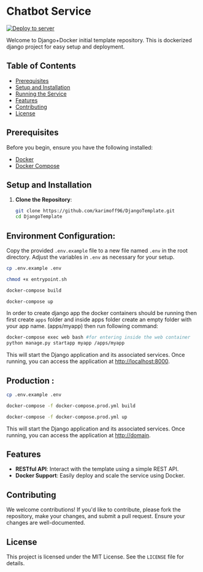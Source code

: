 # Chatbot Service
[![Deploy to server](https://github.com/karimoff96/DjangoTemplate.git/actions/workflows/deploy.yml/badge.svg?branch=master)](https://github.com/karimoff96/DjangoTemplate.git/actions/workflows/deploy.yml)

Welcome to Django+Docker initial template repository. This is dockerized django project for easy setup and deployment.

## Table of Contents

- [Prerequisites](#prerequisites)
- [Setup and Installation](#setup-and-installation)
- [Running the Service](#running-the-service)
- [Features](#features)
- [Contributing](#contributing)
- [License](#license)

## Prerequisites

Before you begin, ensure you have the following installed:
- [Docker](https://www.docker.com/get-started)
- [Docker Compose](https://docs.docker.com/compose/install/)

## Setup and Installation

1. **Clone the Repository**:
   ```bash
   git clone https://github.com/karimoff96/DjangoTemplate.git
   cd DjangoTemplate

## Environment Configuration:

Copy the provided `.env.example` file to a new file named `.env` in the root directory. Adjust the variables in `.env` as necessary for your setup.

```bash
cp .env.example .env

chmod +x entrypoint.sh 

docker-compose build

docker-compose up
```
In order to create django app the docker containers should be running then first create `apps` folder and inside apps folder create an empty folder with your app name. (apps/myapp) then run following command:
```bash
docker-compose exec web bash #for entering inside the web container
python manage.py startapp myapp /apps/myapp
```

This will start the Django application and its associated services. Once running, you can access the application at [http://localhost:8000](http://localhost:8000).
## Production :
```bash
cp .env.example .env

docker-compose -f docker-compose.prod.yml build

docker-compose -f docker-compose.prod.yml up
```

This will start the Django application and its associated services. Once running, you can access the application at [http://domain](http://domain).

## Features

- **RESTful API**: Interact with the template using a simple REST API.
- **Docker Support**: Easily deploy and scale the service using Docker.

## Contributing

We welcome contributions! If you'd like to contribute, please fork the repository, make your changes, and submit a pull request. Ensure your changes are well-documented.

## License

This project is licensed under the MIT License. See the `LICENSE` file for details.


